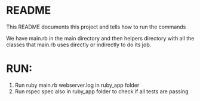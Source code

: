 # README

This README documents this project and tells how to run the commands

We have main.rb in the main directory and then helpers directory with all the classes that main.rb uses directly or indirectly to do its job.

# RUN:
1. Run ruby main.rb webserver.log in ruby_app folder
2. Run rspec spec also in ruby_app folder to check if all tests are passing